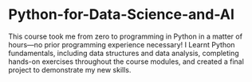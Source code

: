 # Python-for-Data-Science-and-AI
This course took me from zero to programming in Python in a matter of hours—no prior programming experience necessary! I Learnt Python fundamentals, including data structures and data analysis, completing hands-on exercises throughout the course modules, and created a final project to demonstrate my new skills.
